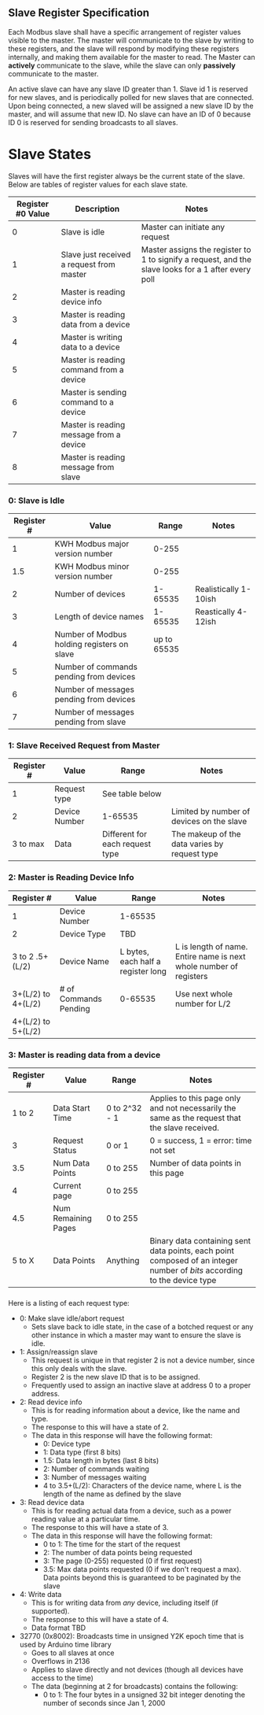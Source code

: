 ## Slave Register Specification ##
Each Modbus slave shall have a specific arrangement of register values visible to the master. The master will communicate to the slave by writing to these registers, and the slave will respond by modifying these registers internally, and making them available for the master to read. The Master can **actively** communicate to the slave, while the slave can only **passively** communicate to the master.

An active slave can have any slave ID greater than 1. Slave id 1 is reserved for new slaves, and is periodically polled for new slaves that are connected. Upon being connected, a new slaved will be assigned a new slave ID by the master, and will assume that new ID. No slave can have an ID of 0 because ID 0 is reserved for sending broadcasts to all slaves.

# Slave States #
Slaves will have the first register always be the current state of the slave. Below are tables of register values for each slave state.

| Register #0 Value	| Description	| Notes	|
|-------------------|---------------|-------|
| 0 | Slave is idle | Master can initiate any request |
| 1 | Slave just received a request from master | Master assigns the register to 1 to signify a request, and the slave looks for a 1 after every poll |
| 2 | Master is reading device info ||
| 3 | Master is reading data from a device ||
| 4 | Master is writing data to a device ||
| 5 | Master is reading command from a device ||
| 6 | Master is sending command to a device ||
| 7 | Master is reading message from a device ||
| 8 | Master is reading message from slave ||

### 0: Slave is Idle ###

| Register #	| Value			| Range			| Notes			|
|---------------|---------------|---------------|---------------|
| 1 |KWH Modbus major version number | 0-255 ||
| 1.5 |KWH Modbus minor version number | 0-255 ||
| 2 | Number of devices | 1-65535 | Realistically 1-10ish |
| 3 | Length of device names | 1-65535 | Reastically 4-12ish|
| 4 | Number of Modbus holding registers on slave | up to 65535 | |
| 5 | Number of commands pending from devices |||
| 6 | Number of messages pending from devices |||
| 7 | Number of messages pending from slave |||

### 1: Slave Received Request from Master ###

| Register #	| Value			| Range			| Notes			|
|---------------|---------------|---------------|---------------|
| 1 | Request type | See table below | |
| 2 | Device Number | 1-65535 | Limited by number of devices on the slave |
| 3 to max | Data | Different for each request type | The makeup of the data varies by request type |

### 2: Master is Reading Device Info

| Register #         | Value                  | Range                              | Notes                                                        |
| ------------------ | ---------------------- | ---------------------------------- | ------------------------------------------------------------ |
| 1                  | Device Number          | 1-65535                            |                                                              |
| 2                  | Device Type            | TBD                                |                                                              |
| 3 to 2 .5+(L/2)    | Device Name            | L bytes, each half a register long | L is length of name. Entire name is next whole number of registers |
| 3+(L/2) to 4+(L/2) | \# of Commands Pending | 0-65535                            | Use next whole number for L/2                                |
| 4+(L/2) to 5+(L/2) |                        |                                    |                                                              |

### 3: Master is reading data from a device

| Register # | Value               | Range         | Notes                                                        |
| ---------- | ------------------- | ------------- | ------------------------------------------------------------ |
| 1 to 2     | Data Start Time     | 0 to 2^32 - 1 | Applies to this page only and not necessarily the same as the request that the slave received. |
| 3          | Request Status      | 0 or 1        | 0 = success, 1 = error: time not set                         |
| 3.5        | Num Data Points     | 0 to 255      | Number of data points in this page                           |
| 4          | Current page        | 0 to 255      |                                                              |
| 4.5        | Num Remaining Pages | 0 to 255      |                                                              |
| 5 to X     | Data Points         | Anything      | Binary data containing sent data points, each point composed of an integer number of *bits* according to the device type |



###

Here is a listing of each request type:

* 0: Make slave idle/abort request
  * Sets slave back to idle state, in the case of a botched request or any other instance in which a master may want to ensure the slave is idle.
* 1: Assign/reassign slave
  * This request is unique in that register 2 is not a device number, since this only deals with the slave.
  * Register 2 is the new slave ID that is to be assigned.
  * Frequently used to assign an inactive slave at address 0 to a proper address.
* 2: Read device info
  * This is for reading information about a device, like the name and type.
  * The response to this will have a state of 2.
  * The data in this response will have the following format:
  	* 0: Device type
  	* 1: Data type (first 8 bits)
  	* 1.5: Data length in bytes (last 8 bits)
  	* 2: Number of commands waiting
  	* 3: Number of messages waiting
  	* 4 to 3.5+(L/2): Characters of the device name, where L is the length of the name as defined by the slave
* 3: Read device data
  * This is for reading actual data from a device, such as a power reading value at a particular time.
  * The response to this will have a state of 3.
  * The data in this response will have the following format:
    * 0 to 1: The time for the start of the request
    * 2: The number of data points being requested
    * 3: The page (0-255) requested (0 if first request)
    * 3.5: Max data points requested (0 if we don't request a max). Data points beyond this is guaranteed to be paginated by the slave
* 4: Write data
  * This is for writing data from *any* device, including itself (if supported).
  * The response to this will have a state of 4.
  * Data format TBD
* 32770 (0x8002): Broadcasts time in unsigned Y2K epoch time that is used by Arduino time library
  * Goes to all slaves at once
  * Overflows in 2136
  * Applies to slave directly and not devices (though all devices have access to the time)
  * The data (beginning at 2 for broadcasts) contains the following:
    * 0 to 1: The four bytes in a unsigned 32 bit integer denoting the number of seconds since Jan 1, 2000